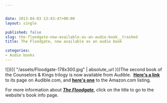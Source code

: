 ```yaml
---


date: 2013-04-03 13:43:47+00:00
layout: single

published: false
slug: the-floodgate-now-available-as-an-audio-book__trashed
title: The Floodgate, now available as an audio book

categories:
- Audio books
---
```


![]({{ "/assets/Floodgate-178x300.jpg" | absolute_url }})The second book of the Counselors & Kings trilogy is now available from Audible.  **[Here's a link](http://www.audible.com/pd/ref=sr_1_3?asin=B00C4Y3ZWU&qid=1364996444&sr=1-3)** to its page on Audible.com, and **[here's one](http://www.amazon.com/The-Floodgate-Forgotten-Realms-Counselors/dp/B00C55MH72/ref=sr_1_6?ie=UTF8&qid=1364996513&sr=8-6&keywords=The+Floodgate%2C+audio+books)** to the Amazon.com listing.

For more information about _**[The Floodgate](http://www.elainecunningham.com/books/forgotten-realms/the-floodgate-info/)**_, click on the title to go to the website's book info page.
